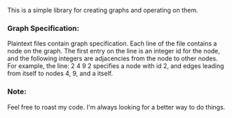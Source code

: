 This is a simple library for creating graphs and operating on them. 

### Graph Specification: 
Plaintext files contain graph specification. Each line of the file contains a 
node on the graph. The first entry on the line is an integer id for the node, 
and the following integers are adjacencies from the node to other nodes. 
For example, the line: 
2 4 9 2
specifies a node with id 2, and edges leading from itself to nodes 4, 9, and a itself. 


### Note: 
Feel free to roast my code. I'm always looking for a better way to do things.
